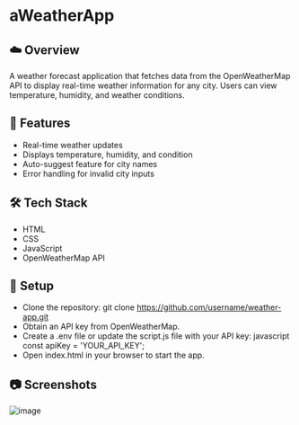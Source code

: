 # aWeatherApp
## **☁️ Overview**
A weather forecast application that fetches data from the OpenWeatherMap API to display real-time weather information for any city. Users can view temperature, humidity, and weather conditions.

## **🚀 Features**
- Real-time weather updates
- Displays temperature, humidity, and condition
- Auto-suggest feature for city names
- Error handling for invalid city inputs
## **🛠️ Tech Stack**
- HTML
- CSS
- JavaScript
- OpenWeatherMap API
## **🔧 Setup**
- Clone the repository:
git clone https://github.com/username/weather-app.git
- Obtain an API key from OpenWeatherMap.
- Create a .env file or update the script.js file with your API key:
javascript
const apiKey = 'YOUR_API_KEY';
- Open index.html in your browser to start the app.
## **📷 Screenshots**
![image](https://github.com/user-attachments/assets/6f82fa4c-5e95-4dbd-b757-87df630fabe3)

